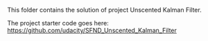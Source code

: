 This folder contains the solution of project Unscented Kalman Filter.

The project starter code goes here: https://github.com/udacity/SFND_Unscented_Kalman_Filter
